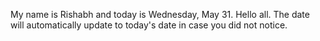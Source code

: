 My name is Rishabh and today is Wednesday, May 31. Hello all. The date will automatically update to today's date in case you did not notice.
